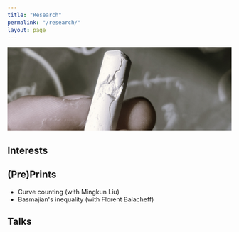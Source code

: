 ```yaml
---
title: "Research"
permalink: "/research/"
layout: page
---
```


![alt text](https://github.com/dfisac/dfisac.github.io/blob/master/touring.jpg?raw=true)

## Interests

## (Pre)Prints

 - Curve counting (with Mingkun Liu)
 - Basmajian's inequality (with Florent Balacheff)

## Talks

 
